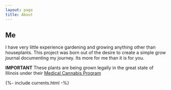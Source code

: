 ```yaml
---
layout: page
title: About
---
```


<h2>Me</h2>
  <p>I have very little experience gardening and growing anything other than houseplants. This project was born out of the desire to create a simple grow journal documenting my journey. Its more for me than it is for you.</p>  

 <p><strong>IMPORTANT</strong> These plants are being grown legally in the great state of Illinois under their <a href="https://www.dph.illinois.gov/topics-services/prevention-wellness/medical-cannabis">Medical Cannabis Program</a>  

{%- include currents.html -%}
